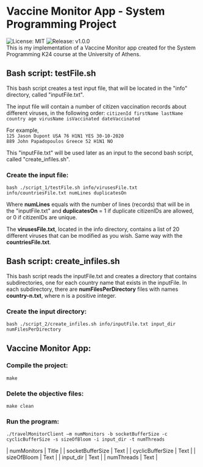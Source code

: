 # Vaccine Monitor App - System Programming Project
![License: MIT](https://img.shields.io/badge/License-MIT-blue.svg)
![Release: v1.0.0](https://img.shields.io/github/v/release/nassosanagn/Vaccine-Monitor-App?include_prereleases)
<br/>
This is my implementation of a Vaccine Monitor app created for the System Programming K24 course at the University of Athens.

## Bash script: testFile.sh

This bash script creates a test input file, that will be located in the "info" directory, called "inputFile.txt".

The input file will contain a number of citizen vaccination records about different viruses, in the following order:
`citizenId firstName lastName country age virusName isVaccinated dateVaccinated`

For example, <br/>
    `125 Jason Dupont USA 76 H1N1 YES 30-10-2020`<br/>
    `889 John Papadopoulos Greece 52 Η1Ν1 ΝΟ`

This "inputFile.txt" will be used later as an input to the second bash script, called "create_infiles.sh".

### Create the input file:
    bash ./script_1/testFile.sh info/virusesFile.txt info/countriesFile.txt numLines duplicatesOn

Where **numLines** equals with the number of lines (records) that will be in the "inputFile.txt" and **duplicatesOn** = 1 if duplicate citizenIDs are allowed, or 0 if citizenIDs are unique.

The **virusesFile.txt**, located in the info directory, contains a list of 20 different viruses that can be modified as you wish. Same way with the **countriesFile.txt**.

## Bash script: create_infiles.sh

This bash script reads the inputFile.txt and creates a directory that contains subdirectories, one for each country name that exists in the inputFile. In each subdirectory, there are  **numFilesPerDirectory** files with names **country-n.txt**, where n is a positive integer. 

### Create the input directory:
    bash ./script_2/create_infiles.sh info/inputFile.txt input_dir numFilesPerDirectory

<!-- Vaccine Monitor Section -->

## Vaccine Monitor App:

### Compile the project:
    make

### Delete the objective files:
    make clean

### Run the program:
    ./travelMonitorClient –m numMonitors -b socketBufferSize -c cyclicBufferSize -s sizeOfBloom -i input_dir -t numThreads


| numMonitors       | Title       |
| socketBufferSize  | Text        |
| cyclicBufferSize  | Text        |
| sizeOfBloom       | Text        |
| input_dir       | Text        |
| numThreads       | Text        |

<!-- ![C++](https://img.shields.io/badge/c++-%2300599C.svg?style=for-the-badge&logo=c%2B%2B&logoColor=white) -->

